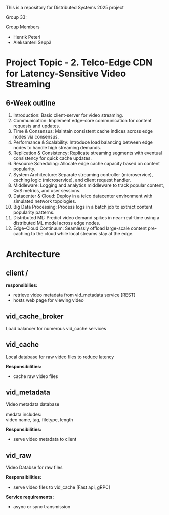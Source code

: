 This is a repository for Distributed Systems 2025 project

Group 33:

Group Members
- Henrik Peteri  
- Aleksanteri Seppä  

# Project Topic - 2. Telco-Edge CDN for Latency-Sensitive Video Streaming
## 6-Week outline

1. Introduction: Basic client-server for video streaming.  
2. Communication: Implement edge–core communication for content requests and updates.  
3. Time & Consensus: Maintain consistent cache indices across edge nodes via consensus.  
4. Performance & Scalability: Introduce load balancing between edge nodes to handle high streaming demands.  
5. Replication & Consistency: Replicate streaming segments with eventual consistency for quick cache updates.  
6. Resource Scheduling: Allocate edge cache capacity based on content popularity.  
7. System Architecture: Separate streaming controller (microservice), caching logic (microservice), and client request handler.  
8. Middleware: Logging and analytics middleware to track popular content, QoS metrics, and user sessions.  
9. Datacenter & Cloud: Deploy in a telco datacenter environment with simulated network topologies.  
10. Big Data Processing:  Process logs in a batch job to extract content popularity patterns.  
11. Distributed ML:  Predict video demand spikes in near-real-time using a distributed ML model across edge nodes.  
12. Edge–Cloud Continuum: Seamlessly offload large-scale content pre-caching to the cloud while local streams stay at the edge.  


# Architecture

## client / 

**responsibilies:**  
- retrieve video metadata from vid_metadata service [REST]  
- hosts web page for viewing video  

## vid_cache_broker

Load balancer for numerous vid_cache services

## vid_cache

Local database for raw video files to reduce latency

**Responsibilities:**  
- cache raw video files

## vid_metadata

Video metadata database

medata includes:  
video name, tag, filetype, length  

**Responsibilities:**  
- serve video metadata to client

## vid_raw

Video Databse for raw files

**Responsibilities:**  
- serve video files to vid_cache [Fast api, gRPC]

**Service requirements:**  
- async or sync transmission
